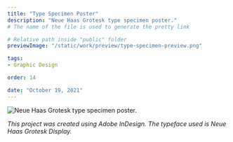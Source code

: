 ```yaml
---
title: "Type Specimen Poster"
description: "Neue Haas Grotesk type specimen poster."
# The name of the file is used to generate the pretty link

# Relative path inside "public" folder
previewImage: "/static/work/preview/type-specimen-preview.png"

tags:
- Graphic Design

order: 14

date: "October 19, 2021"
---
```


![Neue Haas Grotesk type specimen poster.](/static/work/type-specimen/Chen_Brendan_TypeSpecimen.png)

*This project was created using Adobe InDesign. The typeface used is Neue Haas Grotesk Display.*